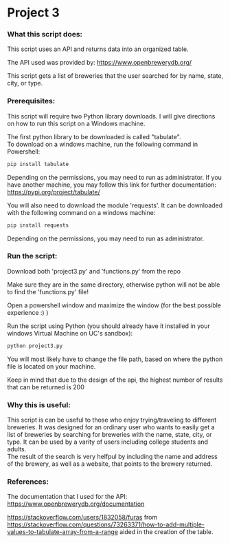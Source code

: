 # Project 3

### What this script does:
This script uses an API and returns data into an organized table.

The API used was provided by: https://www.openbrewerydb.org/    

This script gets a list of breweries that the user searched for by name, state, city, or type.

### Prerequisites:
This script will require two Python library downloads. I will give directions on how to run this script on a Windows machine.

The first python library to be downloaded is called "tabulate".    
To download on a windows machine, run the following command in Powershell:

```powershell
pip install tabulate
```
Depending on the permissions, you may need to run as administrator. If you have another machine, you may follow this link for further documentation: https://pypi.org/project/tabulate/

You will also need to download the module 'requests'. It can be downloaded with the following command on a windows machine:
```powershell
pip install requests
```
Depending on the permissions, you may need to run as administrator.

### Run the script:
Download both 'project3.py' and 'functions.py' from the repo  

Make sure they are in the same directory, otherwise python will not be able to find the 'functions.py' file!  

Open a powershell window and maximize the window (for the best possible experience :) )  

Run the script using Python (you should already have it installed in your windows Virtual Machine on UC's sandbox):

```python
python project3.py
```
You will most likely have to change the file path, based on where the python file is located on your machine.  
  
Keep in mind that due to the design of the api, the highest number of results that can be returned is 200

### Why this is useful:
This script is can be useful to those who enjoy trying/traveling to different breweries. It was designed for an ordinary user who wants to easily get a list of breweries by searching for breweries with the name, state, city, or type. It can be used by a varity of users including college students and adults.   
The result of the search is very helfpul by including the name and address of the brewery, as well as a website, that points to the brewery returned.

### References:
The documentation that I used for the API: https://www.openbrewerydb.org/documentation   

https://stackoverflow.com/users/1832058/furas from https://stackoverflow.com/questions/73263371/how-to-add-multiple-values-to-tabulate-array-from-a-range aided in the creation of the table.
